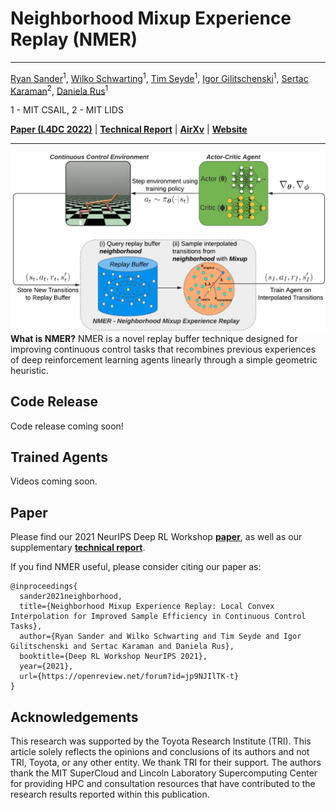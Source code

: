 # Neighborhood Mixup Experience Replay (NMER)
---------------------------------------------------------------------------------------------------------------------------------------------------------
[Ryan Sander](https://scholar.google.com/citations?user=7B6apiIAAAAJ&hl=en)<sup>1</sup>, [Wilko Schwarting](https://scholar.google.com/citations?hl=en&user=YI1EqBoAAAAJ)<sup>1</sup>, [Tim Seyde](https://scholar.google.com/citations?hl=en&user=FJ7ILzkAAAAJ)<sup>1</sup>, [Igor Gilitschenski](https://scholar.google.com/citations?hl=en&user=Nuw1Y4oAAAAJ)<sup>1</sup>, [Sertac Karaman](https://scholar.google.com/citations?hl=en&user=Vu-Zb7EAAAAJ)<sup>2</sup>, [Daniela Rus](https://scholar.google.com/citations?hl=en&user=910z20QAAAAJ)<sup>1</sup>

1 - MIT CSAIL, 2 - MIT LIDS

**[Paper (L4DC 2022)](https://proceedings.mlr.press/v168/sander22a/sander22a.pdf)** | **[Technical Report](https://github.com/rmsander/rmsander.github.io/blob/master/projects/nmer_tech_report.pdf)** | **[AirXv](https://arxiv.org/abs/2205.09117)** | **[Website](https://sites.google.com/view/nmer-drl)**

---------------------------------------------------------------------------------------------------------------------------------------------------------

![nmer_diagram](img/diagram.png)
**What is NMER?** NMER is a novel replay buffer technique designed for improving continuous control tasks that recombines previous experiences of deep reinforcement learning agents linearly through a simple geometric heuristic.


## Code Release
Code release coming soon!

## Trained Agents
Videos coming soon.

## Paper
Please find our 2021 NeurIPS Deep RL Workshop **[paper](https://openreview.net/pdf?id=jp9NJIlTK-t)**, as well as our supplementary **[technical report](https://rmsander.github.io/projects/nmer_tech_report.pdf)**. 

If you find NMER useful, please consider citing our paper as:

```
@inproceedings{
  sander2021neighborhood,
  title={Neighborhood Mixup Experience Replay: Local Convex Interpolation for Improved Sample Efficiency in Continuous Control Tasks},
  author={Ryan Sander and Wilko Schwarting and Tim Seyde and Igor Gilitschenski and Sertac Karaman and Daniela Rus},
  booktitle={Deep RL Workshop NeurIPS 2021},
  year={2021},
  url={https://openreview.net/forum?id=jp9NJIlTK-t}
}
```

## Acknowledgements
This research was supported by the Toyota Research Institute (TRI). This article solely reflects the opinions and conclusions of its authors and not TRI,
Toyota, or any other entity. We thank TRI for their support. The authors thank the MIT SuperCloud and Lincoln Laboratory Supercomputing Center for providing HPC and consultation resources that have contributed to the research results reported within this publication. 
